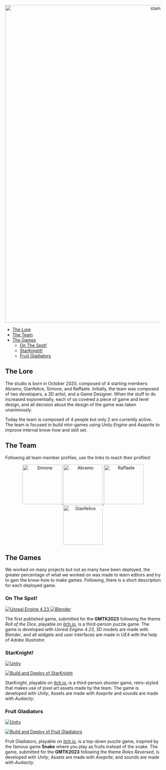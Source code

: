 <p align="center">
  <img src="https://user-images.githubusercontent.com/39314951/158068553-e372c491-340f-4e2b-b809-2698d3ae0112.png" width="1024" title="stampede logo" />
</p>

- [The Lore](#the-lore)
- [The Team](#the-team)
- [The Games](#the-games)
  - [On The Spot!](#on-the-spot)
  - [StarKnight!](#starknight)
  - [Fruit Gladiators](#fruit-gladiators)

## The Lore
The studio is born in October 2020, composed of 4 starting members: Abramo, Gianfelice, Simone, and Raffaele. Initially, the team was composed of two developers, a 3D artist, and a Game Designer. When the stuff to do increased exponentially, each of us covered a piece of game and level design, and all decision about the design of the game was taken unanimously.

Today the team is composed of 4 people but only 2 are currently active. The team is focused in build mini-games using _Unity Engine_ and _Aseprite_ to improve internal know-how and skill set.

## The Team
Following all team member profiles, use the links to reach their profiles!
<p align="center">
  <a href="https://github.com/simone-lungarella"> <img src="https://github.com/simone-lungarella.png" title="Simone" weight="128" height="128" /> </a>
  <a href="https://github.com/Lincoln-Ab"> <img src="https://github.com/Lincoln-Ab.png" title="Abramo" weight="128" height="128" /> </a>
  <a href="https://github.com/RLungarella13"> <img src="https://github.com/RLungarella13.png" title="Raffaele" weight="128" height="128" /> </a>
  <a href="https://github.com/GianfeliceLNG"> <img src="https://github.com/GianfeliceLNG.png" title="Gianfelice" weight="128" height="128" /> </a>
</p>

## The Games
We worked on many projects but not as many have been deployed, the greater percentage of what we worked on was made to learn editors and try to gain the know-how to make games. Following, there is a short description for each deployed game.

### On The Spot!
<a href="https://www.unrealengine.com/en-US/"> <img src="https://img.shields.io/badge/-Unreal%20Engine-313131?style=for-the-badge&logo=unreal-engine&logoColor=white" title="Unreal Engine 4.23" /> </a>
<a href="https://www.blender.org/"> <img src="https://img.shields.io/badge/blender-%23F5792A.svg?style=for-the-badge&logo=blender&logoColor=white" title="Blender" /> </a>

The first published game, submitted for the **GMTK2023** following the theme *Roll of the Dice*, playable on [itch.io](https://surveiior.itch.io/on-the-spot), is a third-person puzzle game. The game is developed with *Unreal Engine 4.23*, 3D models are made with *Blender*, and all widgets and user interfaces are made in *UE4* with the help of *Adobe Illustrator*.
  
### StarKnight!
<a href="https://unity.com/"> <img src="https://img.shields.io/badge/Unity-100000?style=for-the-badge&logo=unity&logoColor=white" title="Unity" /> </a>

[![Build and Deploy of StarKnight](https://github.com/StampedeStudios/StartKnight/actions/workflows/build-and-deploy.yml/badge.svg)](https://github.com/StampedeStudios/StartKnight/actions/workflows/build-and-deploy.yml)

StarKnight, playable on [itch.io](https://surveiior.itch.io/starknight), is a third-person shooter game, retro-styled that makes use of pixel art assets made by the team. The game is developed with *Unity*, Assets are made with *Aseprite* and sounds are made with *Audacity*.
  
### Fruit Gladiators
<a href="https://unity.com/"> <img src="https://img.shields.io/badge/Unity-100000?style=for-the-badge&logo=unity&logoColor=white" title="Unity" /> </a>

[![Build and Deploy of Fruit Gladiators](https://github.com/StampedeStudios/FruitGlaidators/actions/workflows/build-and-deploy.yml/badge.svg)](https://github.com/StampedeStudios/FruitGlaidators/actions/workflows/build-and-deploy.yml)

Fruit Gladiators, playable on [itch.io](https://surveiior.itch.io/fruitgladiators), is a top-down puzzle game, inspired by the famous game **Snake** where you play as fruits instead of the snake. The game, submitted for the **GMTK2023** following the theme *Roles Reversed*, is developed with *Unity*, Assets are made with *Aseprite*, and sounds are made with *Audacity*.
